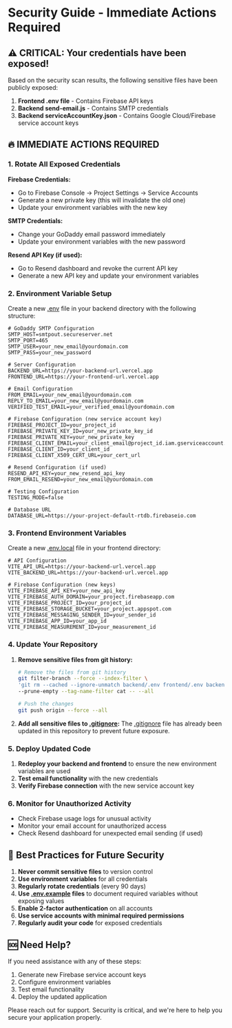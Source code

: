 # Security Guide - Immediate Actions Required

## ⚠️ CRITICAL: Your credentials have been exposed!

Based on the security scan results, the following sensitive files have been publicly exposed:

1. **Frontend .env file** - Contains Firebase API keys
2. **Backend send-email.js** - Contains SMTP credentials
3. **Backend serviceAccountKey.json** - Contains Google Cloud/Firebase service account keys

## 🔥 IMMEDIATE ACTIONS REQUIRED

### 1. Rotate All Exposed Credentials

**Firebase Credentials:**
- Go to Firebase Console → Project Settings → Service Accounts
- Generate a new private key (this will invalidate the old one)
- Update your environment variables with the new key

**SMTP Credentials:**
- Change your GoDaddy email password immediately
- Update your environment variables with the new password

**Resend API Key (if used):**
- Go to Resend dashboard and revoke the current API key
- Generate a new API key and update your environment variables

### 2. Environment Variable Setup

Create a new [.env](file:///c:/Users/GRK/OneDrive/Desktop/NOC_NEW/sritwnoc/backend/.env) file in your backend directory with the following structure:

```env
# GoDaddy SMTP Configuration
SMTP_HOST=smtpout.secureserver.net
SMTP_PORT=465
SMTP_USER=your_new_email@yourdomain.com
SMTP_PASS=your_new_password

# Server Configuration
BACKEND_URL=https://your-backend-url.vercel.app
FRONTEND_URL=https://your-frontend-url.vercel.app

# Email Configuration
FROM_EMAIL=your_new_email@yourdomain.com
REPLY_TO_EMAIL=your_new_email@yourdomain.com
VERIFIED_TEST_EMAIL=your_verified_email@yourdomain.com

# Firebase Configuration (new service account key)
FIREBASE_PROJECT_ID=your_project_id
FIREBASE_PRIVATE_KEY_ID=your_new_private_key_id
FIREBASE_PRIVATE_KEY=your_new_private_key
FIREBASE_CLIENT_EMAIL=your_client_email@project_id.iam.gserviceaccount.com
FIREBASE_CLIENT_ID=your_client_id
FIREBASE_CLIENT_X509_CERT_URL=your_cert_url

# Resend Configuration (if used)
RESEND_API_KEY=your_new_resend_api_key
FROM_EMAIL_RESEND=your_new_email@yourdomain.com

# Testing Configuration
TESTING_MODE=false

# Database URL
DATABASE_URL=https://your-project-default-rtdb.firebaseio.com
```

### 3. Frontend Environment Variables

Create a new [.env.local](file:///c:/Users/GRK/OneDrive/Desktop/NOC_NEW/sritwnoc/frontend/.env.local) file in your frontend directory:

```env
# API Configuration
VITE_API_URL=https://your-backend-url.vercel.app
VITE_BACKEND_URL=https://your-backend-url.vercel.app

# Firebase Configuration (new keys)
VITE_FIREBASE_API_KEY=your_new_api_key
VITE_FIREBASE_AUTH_DOMAIN=your_project.firebaseapp.com
VITE_FIREBASE_PROJECT_ID=your_project_id
VITE_FIREBASE_STORAGE_BUCKET=your_project.appspot.com
VITE_FIREBASE_MESSAGING_SENDER_ID=your_sender_id
VITE_FIREBASE_APP_ID=your_app_id
VITE_FIREBASE_MEASUREMENT_ID=your_measurement_id
```

### 4. Update Your Repository

1. **Remove sensitive files from git history:**
   ```bash
   # Remove the files from git history
   git filter-branch --force --index-filter \
   'git rm --cached --ignore-unmatch backend/.env frontend/.env backend/serviceAccountKey.json' \
   --prune-empty --tag-name-filter cat -- --all
   
   # Push the changes
   git push origin --force --all
   ```

2. **Add all sensitive files to [.gitignore](file:///c:/Users/GRK/OneDrive/Desktop/NOC_NEW/sritwnoc/.gitignore):**
   The [.gitignore](file:///c:/Users/GRK/OneDrive/Desktop/NOC_NEW/sritwnoc/.gitignore) file has already been updated in this repository to prevent future exposure.

### 5. Deploy Updated Code

1. **Redeploy your backend and frontend** to ensure the new environment variables are used
2. **Test email functionality** with the new credentials
3. **Verify Firebase connection** with the new service account key

### 6. Monitor for Unauthorized Activity

- Check Firebase usage logs for unusual activity
- Monitor your email account for unauthorized access
- Check Resend dashboard for unexpected email sending (if used)

## 🔐 Best Practices for Future Security

1. **Never commit sensitive files** to version control
2. **Use environment variables** for all credentials
3. **Regularly rotate credentials** (every 90 days)
4. **Use [.env.example](file:///c:/Users/GRK/OneDrive/Desktop/NOC_NEW/sritwnoc/backend/.env.example) files** to document required variables without exposing values
5. **Enable 2-factor authentication** on all accounts
6. **Use service accounts with minimal required permissions**
7. **Regularly audit your code** for exposed credentials

## 🆘 Need Help?

If you need assistance with any of these steps:
1. Generate new Firebase service account keys
2. Configure environment variables
3. Test email functionality
4. Deploy the updated application

Please reach out for support. Security is critical, and we're here to help you secure your application properly.
